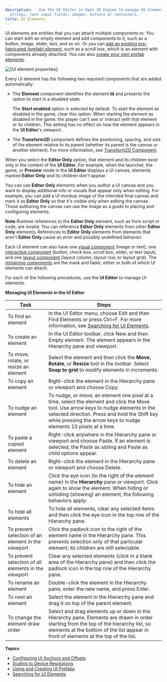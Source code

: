 ```yaml
---
description: ' Use the UI Editor in Open 3D Engine to manage UI elements like
  strings, text input fields, images, buttons or containers. '
title: UI Elements
---
```


UI elements are entities that you can attach multiple components to. You can start with an empty element and add components to it, such as a button, image, slider, text, and so on. Or you can [add an existing pre-fabricated (prefab) element](/docs/userguide/ui/editor/prefabs.md), such as a scroll box, which is an element with components already attached. You can also [create your own prefab elements](/docs/userguide/ui/editor/prefabs.md).

![\[UI element properties\]](/images/user-guide/game_ui_editor/ui-editor-elements.png)

Every UI element has the following two required components that are added automatically:
+ The **Element** component identifies the element **Id** and presents the option to start in a disabled state.

  The **Start enabled** option is selected by default. To start the element as disabled in the game, clear this option. When starting the element as disabled in the game, the player can't see or interact with that element or its children. This setting has no effect on how the element appears in the **UI Editor**'s viewport.
+ The **Transform2D** component defines the positioning, spacing, and size of the element relative to its parent (whether its parent is the canvas or another element). For more information, see [Transform2D Component](/docs/user-guide/interactivity/user-interface/editor/components-transform.md).

When you select the **Editor Only** option, that element and its children exist only in the context of the **UI Editor**. For example, when the launcher, the game, or **Preview** mode in the **UI Editor** displays a UI canvas, elements marked **Editor Only** and its children don't appear.

You can use **Editor Only** elements when you author a UI canvas and you want to display additional info or visuals that appear only when editing. For example, you can add a UI mockup image of the intended final canvas and mark it as **Editor Only** so that it's visible only when editing the canvas. Those authoring the canvas can use the image as a guide to placing and configuring elements.

**Note**
Runtime references to the **Editor Only** element, such as from script or code, are invalid. You can reference **Editor Only** elements from other **Editor Only** elements. References to **Editor Only** elements from elements that aren't **Editor Only** cause an error and possibly undefined behavior.

Each UI element can also have one [visual component](/docs/user-guide/interactivity/user-interface/editor/components-visual.md) (image or text), one [interactive component](/docs/user-guide/interactivity/user-interface/editor/components-interactive.md) (button, check box, scroll box, slider, or text input), and one [layout component](/docs/user-guide/interactivity/user-interface/editor/components-layout.md) (layout column, layout row, or layout grid). The [remaining components](/docs/user-guide/interactivity/user-interface/editor/components-other.md) are the mask and fader, either or both of which UI elements can attach.

For each of the following procedures, use the **UI Editor** to manage UI elements.


**Managing UI Elements in the UI Editor**

| Task | Steps |
| --- | --- |
| To find an element | In the UI Editor menu, choose Edit and then Find Elements or press Ctrl+F. For more information, see [Searching for UI Elements](/docs/user-guide/interactivity/user-interface/editor/search-element.md). |
| To create an element | In the UI Editor toolbar, click New and then Empty element. The element appears in the Hierarchy pane and viewport.  |
| To move, rotate, or resize an element |  Select the element and then click the **Move**, **Rotate**, or **Resize** tool in the toolbar. Select **Snap to grid** to modify elements in increments.  |
| To copy an element | Right-click the element in the Hierarchy pane or viewport and choose Copy.  |
| To nudge an element | To nudge, or move, an element one pixel at a time, select the element and click the Move tool. Use arrow keys to nudge elements in the selected direction. Press and hold the Shift key while pressing the arrow keys to nudge elements 10 pixels at a time. |
| To paste a copied element | Right-click anywhere in the Hierarchy pane or viewport and choose Paste. If an element is selected, the Paste as sibling and Paste as child options appear.  |
| To delete an element | Right-click the element in the Hierarchy pane or viewport and choose Delete.  |
| To hide an element |  Click the eye icon (to the right of the element name) in the **Hierarchy** pane or viewport. Click again to show the element. When hiding or unhiding (showing) an element, the following behaviors apply:   |
| To hide all elements | To hide all elements, clear any selected items and then click the eye icon in the top row of the Hierarchy pane. |
| To prevent selection of an element in the viewport | Click the padlock icon to the right of the element name in the Hierarchy pane. This prevents selection only of that particular element; its children are still selectable. |
| To prevent selection of all elements in the viewport | Clear any selected elements (click in a blank area of the Hierarchy pane) and then click the padlock icon in the top row of the Hierarchy pane. |
| To rename an element | Double-click the element in the Hierarchy pane, enter the new name, and press Enter.  |
| To nest an element | Select the element in the Hierarchy pane and drag it on top of the parent element.  |
| To change the element draw order | Select and drag elements up or down in the Hierarchy pane. Elements are drawn in order starting from the top of the hierarchy list, so elements at the bottom of the list appear in front of elements at the top of the list.  |

**Topics**
+ [Configuring UI Anchors and Offsets](/docs/user-guide/interactivity/user-interface/editor/transform2d.md)
+ [Scaling to Device Resolutions](/docs/user-guide/interactivity/user-interface/editor/scaling-device-resolution.md)
+ [Using and Creating UI Prefabs](/docs/userguide/ui/editor/prefabs.md)
+ [Searching for UI Elements](/docs/user-guide/interactivity/user-interface/editor/search-element.md)
